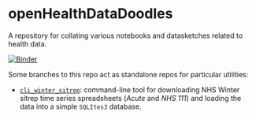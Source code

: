 # openHealthDataDoodles

A repository for collating various notebooks and datasketches related to health data.

[![Binder](http://mybinder.org/badge.svg)](http://mybinder.org:/repo/psychemedia/openhealthdatadoodles)

Some branches to this repo act as standalone repos for particular utilities:

- [`cli_winter_sitrep`](https://github.com/psychemedia/openHealthDataDoodles/tree/cli_winter_sitrep): command-line tool for downloading NHS Winter sitrep time series spreadsheets (*Acute* and *NHS 111*) and loading the data into a simple `SQLItes3` database.
